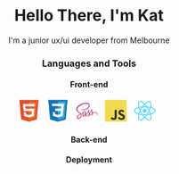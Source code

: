 <h1 align='center'>Hello There, I'm Kat</h1>
<p align='center'>I'm a junior ux/ui developer from Melbourne</p>

<div align="center">
  <h3>Languages and Tools</h3>
  <h4>Front-end</h4>
<img src="https://github.com/devicons/devicon/blob/master/icons/html5/html5-original.svg" title="HTML5" alt="HTML5" width="40" height="40" /> &nbsp;
  <img src="https://github.com/devicons/devicon/blob/master/icons/css3/css3-original.svg" title="CSS3" alt="CSS3" width="40" height="40" /> &nbsp;
  <img src="https://github.com/devicons/devicon/blob/master/icons/sass/sass-original.svg" title="SASS" alt="SASS" width="40" height="40" /> &nbsp;
   <img src="https://github.com/devicons/devicon/blob/master/icons/javascript/javascript-original.svg" title="JavaScript" alt="JavaScript" width="40" height="40" /> &nbsp;
   <img src="https://github.com/devicons/devicon/blob/master/icons/react/react-original.svg" title="React" alt="React" width="40" height="40" /> &nbsp;
  <h4>Back-end</h4>

  <h4>Deployment</h4>
</div>
